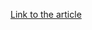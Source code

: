 [Link to the article](https://zdnet.com/article/web-skimmers-found-on-the-websites-of-intersport-claires-and-icing/)
